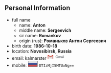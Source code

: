 ## Personal Information

+ full name
  + name: __Anton__
  + middle name: __Sergeevich__
  + sir name: __Romankov__
  + origin (rus): __Романьков Антон Сергеевич__
+ birth date: __1986-10-18__
+ location: __Novosibirsk, Russia__
+ email: kalmarster ![mail](resources/mail.png)
+ mobile: ![rus](resources/rus.png) ``OTIzMjI5MTUxNg==``
